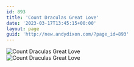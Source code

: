 ```yaml
---
id: 893
title: 'Count Draculas Great Love'
date: '2023-03-17T13:45:15+00:00'
layout: page
guid: 'http://new.andydixon.com/?page_id=893'
---
```


![Count Draculas Great Love](https://i0.wp.com/assets.g8x2.ldn.idrivee2-23.com/posters/Count%20Draculas%20Great%20Love%2001.jpg?w=1200&ssl=1 "Count Draculas Great Love")  
![Count Draculas Great Love](https://i0.wp.com/assets.g8x2.ldn.idrivee2-23.com/posters/Count%20Draculas%20Great%20Love%2002.jpg?w=1200&ssl=1 "Count Draculas Great Love")